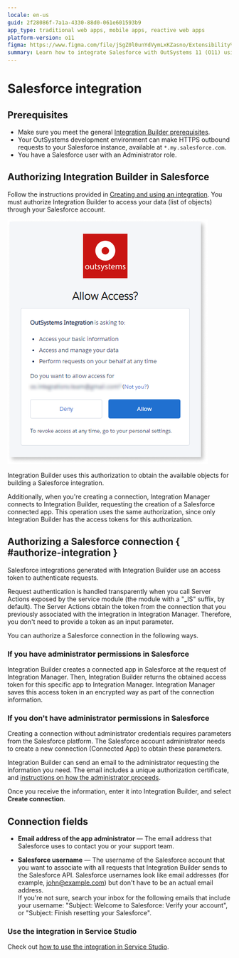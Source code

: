 ```yaml
---
locale: en-us
guid: 2f28086f-7a1a-4330-88d0-061e601593b9
app_type: traditional web apps, mobile apps, reactive web apps
platform-version: o11
figma: https://www.figma.com/file/jSgZ0l0unYdVymLxKZasno/Extensibility%20and%20Integration?node-id=410:59
summary: Learn how to integrate Salesforce with OutSystems 11 (O11) using Integration Builder for secure data access and management.
---
```

# Salesforce integration

## Prerequisites

* Make sure you meet the general [Integration Builder prerequisites](../set-up.md#prerequisites).
* Your OutSystems development environment can make HTTPS outbound requests to your Salesforce instance, available at `*.my.salesforce.com`.
* You have a Salesforce user with an Administrator role.

## Authorizing Integration Builder in Salesforce

Follow the instructions provided in [Creating and using an integration](../use.md#create-use). You must authorize Integration Builder to access your data (list of objects) through your Salesforce account.

![Screenshot of the Salesforce authorization process in Integration Builder](images/salesforce-authorize.png "Salesforce Authorization")

Integration Builder uses this authorization to obtain the available objects for building a Salesforce integration.

Additionally, when you're creating a connection, Integration Manager connects to Integration Builder, requesting the creation of a Salesforce connected app. This operation uses the same authorization, since only Integration Builder has the access tokens for this authorization.

## Authorizing a Salesforce connection { #authorize-integration }

Salesforce integrations generated with Integration Builder use an access token to authenticate requests.

Request authentication is handled transparently when you call Server Actions exposed by the service module (the module with a "_IS" suffix, by default). The Server Actions obtain the token from the connection that you previously associated with the integration in Integration Manager. Therefore, you don't need to provide a token as an input parameter.

You can authorize a Salesforce connection in the following ways.

### If you have administrator permissions in Salesforce

Integration Builder creates a connected app in Salesforce at the request of Integration Manager. Then, Integration Builder returns the obtained access token for this specific app to Integration Manager. Integration Manager saves this access token in an encrypted way as part of the connection information.

### If you don't have administrator permissions in Salesforce

Creating a connection without administrator credentials requires parameters from the Salesforce platform. The Salesforce account administrator needs to create a new connection (Connected App) to obtain these parameters.

Integration Builder can send an email to the administrator requesting the information you need. The email includes a unique authorization certificate, and [instructions on how the administrator proceeds](integration-salesforce-oauth-client.md).

Once you receive the information, enter it into Integration Builder, and select **Create connection**.

## Connection fields

* **Email address of the app administrator** — The email address that Salesforce uses to contact you or your support team.

* **Salesforce username** — The username of the Salesforce account that you want to associate with all requests that Integration Builder sends to the Salesforce API. Salesforce usernames look like email addresses (for example, john@example.com) but don't have to be an actual email address.  
    If you're not sure, search your inbox for the following emails that include your username: "Subject: Welcome to Salesforce: Verify your account", or "Subject: Finish resetting your Salesforce".

### Use the integration in Service Studio

Check out [how to use the integration in Service Studio](../use.md#use).

